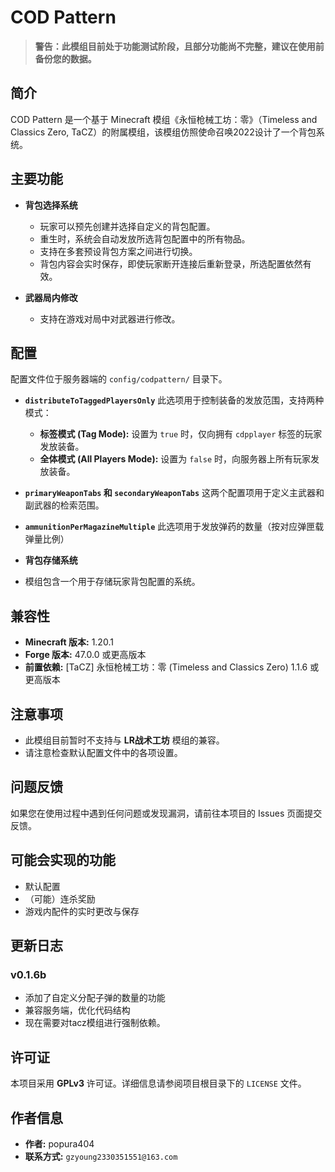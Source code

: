 
# COD Pattern

> **警告：此模组目前处于功能测试阶段，且部分功能尚不完整，建议在使用前备份您的数据。**

## 简介

COD Pattern 是一个基于 Minecraft 模组《永恒枪械工坊：零》（Timeless and Classics Zero, TaCZ）的附属模组，该模组仿照使命召唤2022设计了一个背包系统。

## 主要功能

*   **背包选择系统**
    *   玩家可以预先创建并选择自定义的背包配置。
    *   重生时，系统会自动发放所选背包配置中的所有物品。
    *   支持在多套预设背包方案之间进行切换。
    *   背包内容会实时保存，即使玩家断开连接后重新登录，所选配置依然有效。

*   **武器局内修改**
    *   支持在游戏对局中对武器进行修改。

## 配置

配置文件位于服务器端的 `config/codpattern/` 目录下。

*   **`distributeToTaggedPlayersOnly`**
    此选项用于控制装备的发放范围，支持两种模式：
    *   **标签模式 (Tag Mode):** 设置为 `true` 时，仅向拥有 `cdpplayer` 标签的玩家发放装备。
    *   **全体模式 (All Players Mode):** 设置为 `false` 时，向服务器上所有玩家发放装备。

*   **`primaryWeaponTabs` 和 `secondaryWeaponTabs`**
    这两个配置项用于定义主武器和副武器的检索范围。

*   **`ammunitionPerMagazineMultiple`**
    此选项用于发放弹药的数量（按对应弹匣载弹量比例）

*   **背包存储系统**
*   模组包含一个用于存储玩家背包配置的系统。

## 兼容性

*   **Minecraft 版本:** 1.20.1
*   **Forge 版本:** 47.0.0 或更高版本
*   **前置依赖:** [TaCZ] 永恒枪械工坊：零 (Timeless and Classics Zero) 1.1.6 或更高版本

## 注意事项

*   此模组目前暂时不支持与 **LR战术工坊** 模组的兼容。
*   请注意检查默认配置文件中的各项设置。

## 问题反馈

如果您在使用过程中遇到任何问题或发现漏洞，请前往本项目的 Issues 页面提交反馈。

## 可能会实现的功能

*   默认配置
*   （可能）连杀奖励
*   游戏内配件的实时更改与保存

## 更新日志

### v0.1.6b

*   添加了自定义分配子弹的数量的功能
*   兼容服务端，优化代码结构
*   现在需要对tacz模组进行强制依赖。

## 许可证

本项目采用 **GPLv3** 许可证。详细信息请参阅项目根目录下的 `LICENSE` 文件。

## 作者信息

*   **作者:** popura404
*   **联系方式:** `gzyoung2330351551@163.com`
